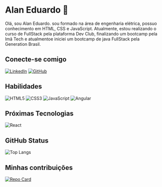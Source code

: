 # Alan Eduardo :pencil:
Olá, sou Alan Eduardo. sou formado na área de engenharia elétrica, possuo conhecimento em HTML, CSS e JavaScript. Atualmente, estou realizando o curso de FullStack pela plataforma Dev Club, finalizando um  bootcamp pela Imã Tech e atualmentoe iniciei um bootcamp de java FullStack pela Generation Brasil.

## Conecte-se comigo
[![LinkedIn](https://img.shields.io/badge/LinkedIn-000?style=for-the-badge&logo=linkedin&logoColor=0E76A8)](https://www.linkedin.com/in/aeduardocruz/)
[![GitHub](https://img.shields.io/badge/GitHub-000?style=for-the-badge&logo=github&logoColor=0E76A8)](https://github.com/AlanEduardoCruz)

## Habilidades
![HTML5](https://img.shields.io/badge/HTML5-000?style=for-the-badge&logo=html5)
![CSS3](https://img.shields.io/badge/CSS3-000?style=for-the-badge&logo=css3&logoColor=264CE4)
![JavaScript](https://img.shields.io/badge/JavaScript-000?style=for-the-badge&logo=javascript)
![Angular](https://img.shields.io/badge/Angular-DD0031?style=for-the-badge&logo=angular&logoColor=white)


 ## Próximas Tecnologias
![React](https://img.shields.io/badge/React-000?style=for-the-badge&logo=react)


## GitHub Status
![Top Langs](https://github-readme-stats-git-masterrstaa-rickstaa.vercel.app/api/top-langs/?username=AlanEduardoCruz&bg_color=000&border_color=30A3DC&title_color=E94D5F&text_color=FFF)


## Minhas contribuições 
[![Repo Card](https://github-readme-stats.vercel.app/api/pin/?username=AlanEduardoCruz&repo=dio-lab-open-source&bg_color=000&border_color=30A3DC&show_icons=true&icon_color=30A3DC&title_color=E94D5F&text_color=FFF)](https://github.com/AlanEduardoCruz/dio-lab-open-source)

